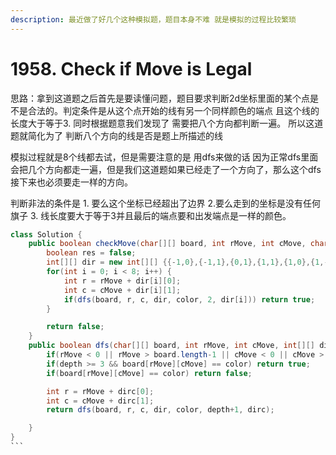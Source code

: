 ```yaml
---
description: 最近做了好几个这种模拟题，题目本身不难 就是模拟的过程比较繁琐
---
```


# 1958. Check if Move is Legal

思路：拿到这道题之后首先是要读懂问题，题目要求判断2d坐标里面的某个点是不是合法的。判定条件是从这个点开始的线有另一个同样颜色的端点 且这个线的长度大于等于3.  同时根据题意我们发现了 需要把八个方向都判断一遍。  所以这道题就简化为了 判断八个方向的线是否是题上所描述的线

模拟过程就是8个线都去试，但是需要注意的是 用dfs来做的话 因为正常dfs里面会把几个方向都走一遍，但是我们这道题如果已经走了一个方向了，那么这个dfs接下来也必须要走一样的方向。

判断非法的条件是 1. 要么这个坐标已经超出了边界 2.要么走到的坐标是没有任何旗子 3. 线长度要大于等于3并且最后的端点要和出发端点是一样的颜色。



````java
class Solution {
    public boolean checkMove(char[][] board, int rMove, int cMove, char color) {
        boolean res = false;
        int[][] dir = new int[][] {{-1,0},{-1,1},{0,1},{1,1},{1,0},{1,-1},{0,-1},{-1,-1}};
        for(int i = 0; i < 8; i++) {
            int r = rMove + dir[i][0];
            int c = cMove + dir[i][1];
            if(dfs(board, r, c, dir, color, 2, dir[i])) return true;
        }

        return false;
    }
    public boolean dfs(char[][] board, int rMove, int cMove, int[][] dir, char color, int depth, int[] dirc) {
        if(rMove < 0 || rMove > board.length-1 || cMove < 0 || cMove > board[0].length-1 || board[rMove][cMove] == '.') return false;
        if(depth >= 3 && board[rMove][cMove] == color) return true;
        if(board[rMove][cMove] == color) return false;

        int r = rMove + dirc[0];
        int c = cMove + dirc[1];
        return dfs(board, r, c, dir, color, depth+1, dirc);

    }
}
```
````
